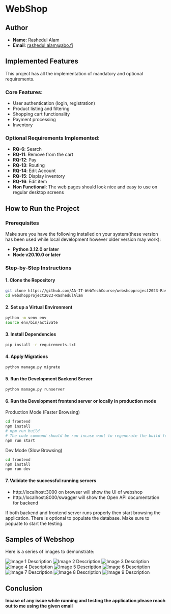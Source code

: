 # WebShop

## Author
- **Name**: Rashedul Alam
- **Email**: rashedul.alam@abo.fi

## Implemented Features
This project has all the implementation of mandatory and optional requirements.

### Core Features:
- User authentication (login, registration)
- Product listing and filtering
- Shopping cart functionality
- Payment processing
- Inventory

### Optional Requirements Implemented:
- **RQ-6**: Search
- **RQ-11**: Remove from the cart
- **RQ-12**: Pay
- **RQ-13**: Routing
- **RQ-14**: Edit Account
- **RQ-15**: Display inventory
- **RQ-16**: Edit item
- **Non Functional**: The web pages should look nice and easy to use on regular desktop screens

## How to Run the Project

### Prerequisites
Make sure you have the following installed on your system(these version has been used while local development however older version may work):
- **Python  3.12.0 or later**
- **Node v20.10.0 or later**

### Step-by-Step Instructions

#### 1. Clone the Repository
```bash
git clone https://github.com/AA-IT-WebTechCourse/webshopproject2023-RashedulAlam
cd webshopproject2023-RashedulAlam
```
#### 2. Set up a Virtual Environment
```bash
python -m venv env
source env/bin/activate
```
#### 3. Install Dependencies
```bash
pip install -r requirements.txt
```

#### 4. Apply Migrations
```bash
python manage.py migrate
```
#### 5. Run the Development Backend Server
```bash
python manage.py runserver
```
#### 6. Run the Development frontend server or locally in production mode
Production Mode (Faster Browsing)
```bash
cd frontend
npm install
# npm run build 
# The code command should be run incase want to regenerate the build folders
npm run start
```
Dev Mode (Slow Browsing)
```bash
cd frontend
npm install
npm run dev
```
#### 7. Validate the successful running servers 
- http://localhost:3000 on browser will show the UI of webshop 
- http://localhost:8000/swagger will show the Open API documentation for backend

If both backend and frontend server runs properly then start browsing the application. There is optional to populate the database. Make sure to popuate to start the testing. 

## Samples of Webshop

Here is a series of images to demonstrate:

![Image 1 Description](./demos/landing-page.png)
![Image 2 Description](./demos/swagger.png)
![Image 3 Description](./demos/account.png)
![Image 4 Description](./demos/database-seed.png)
![Image 5 Description](./demos/inventory-1.png)
![Image 6 Description](./demos/inventory-2.png)
![Image 7 Description](./demos/inventory-3.png)
![Image 8 Description](./demos/purchase-summary.png)
![Image 9 Description](./demos/validation-error.png)


## Conclusion

**Incase of any issue while running and testing the application please reach out to me using the given email**
